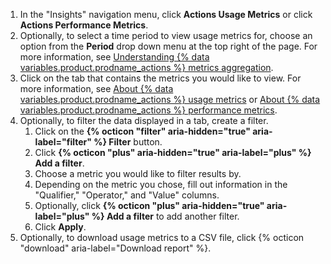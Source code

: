 1. In the "Insights" navigation menu, click **Actions Usage Metrics** or click **Actions Performance Metrics**.
1. Optionally, to select a time period to view usage metrics for, choose an option from the **Period** drop down menu at the top right of the page. For more information, see [Understanding {% data variables.product.prodname_actions %} metrics aggregation](#understanding-github-actions-metrics-aggregation).
1. Click on the tab that contains the metrics you would like to view. For more information, see [About {% data variables.product.prodname_actions %} usage metrics](#about-github-actions-usage-metrics) or [About {% data variables.product.prodname_actions %} performance metrics](#about-github-actions-performance-metrics).
1. Optionally, to filter the data displayed in a tab, create a filter.
    1. Click on the **{% octicon "filter" aria-hidden="true" aria-label="filter" %} Filter** button.
    1. Click **{% octicon "plus" aria-hidden="true" aria-label="plus" %} Add a filter**.
    1. Choose a metric you would like to filter results by.
    1. Depending on the metric you chose, fill out information in the "Qualifier," "Operator," and "Value" columns.
    1. Optionally, click **{% octicon "plus" aria-hidden="true" aria-label="plus" %} Add a filter** to add another filter.
    1. Click **Apply**.
1. Optionally, to download usage metrics to a CSV file, click {% octicon "download" aria-label="Download report" %}.
